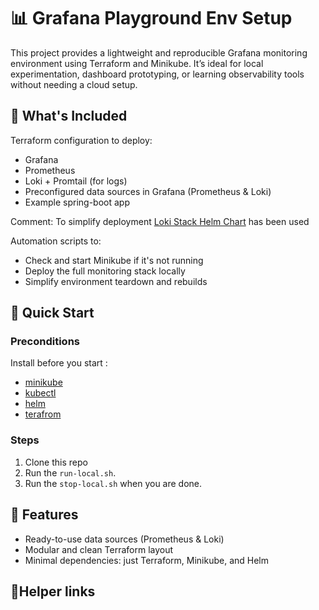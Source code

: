 # 📊 Grafana Playground Env Setup
This project provides a lightweight and reproducible Grafana monitoring environment using Terraform and Minikube. It’s ideal for local experimentation, dashboard prototyping, or learning observability tools without needing a cloud setup.

## 🔧 What's Included
Terraform configuration to deploy:

 - Grafana
 - Prometheus
 - Loki + Promtail (for logs)
 - Preconfigured data sources in Grafana (Prometheus & Loki)
 - Example spring-boot app

Comment:  To simplify deployment [Loki Stack Helm Chart](https://github.com/grafana/helm-charts/blob/main/charts/loki-stack/README.md) has been used 

Automation scripts to:
 - Check and start Minikube if it's not running
 - Deploy the full monitoring stack locally
 - Simplify environment teardown and rebuilds

## 🚀 Quick Start
### Preconditions
Install before you start :
- [minikube](https://minikube.sigs.k8s.io/docs/start/?arch=%2Flinux%2Fx86-64%2Fstable%2Fbinary+download)
- [kubectl](https://kubernetes.io/docs/tasks/tools/)
- [helm](https://helm.sh/docs/intro/install/)
- [terafrom](https://developer.hashicorp.com/terraform/tutorials/aws-get-started/install-cli)

### Steps
1. Clone this repo
2. Run the `run-local.sh`.
3. Run the `stop-local.sh` when you are done.

## 🧩 Features
- Ready-to-use data sources (Prometheus & Loki)
- Modular and clean Terraform layout
- Minimal dependencies: just Terraform, Minikube, and Helm

## 🔗Helper links





